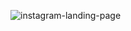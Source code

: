 ![instagram-landing-page](https://github.com/arthurercan/instagram-landing-page/assets/117044713/dbe0405d-abe7-40f5-92b7-591dd938fd5f)
